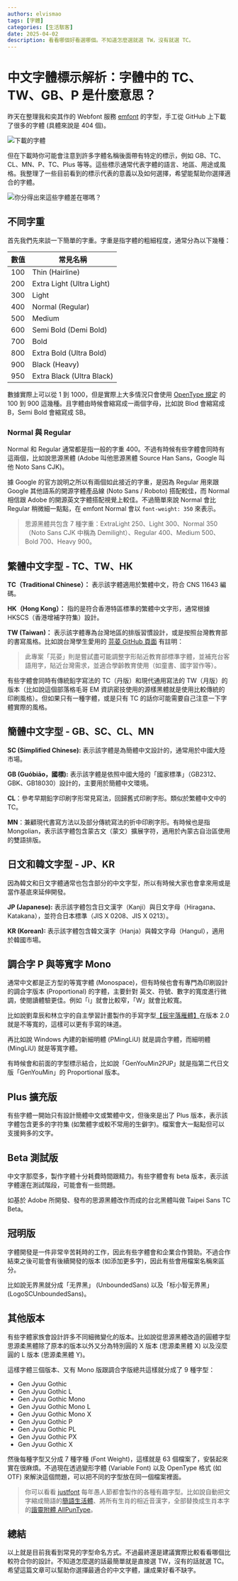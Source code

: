 ```yaml
---
authors: elvismao
tags: [字體]
categories: [生活駭客]
date: 2025-04-02
description: 看看哪個好看選哪個。不知道怎麼選就選 TW，沒有就選 TC。
---
```


# 中文字體標示解析：字體中的 TC、TW、GB、P 是什麼意思？

昨天在整理我和奕其作的 Webfont 服務 [emfont](https://font.emtech.cc/) 的字型，手工從 GitHub 上下載了很多的字體 (具體來說是 404 個)。

![下載的字體](files.webp)

但在下載時你可能會注意到許多字體名稱後面帶有特定的標示，例如 GB、TC、CL、MN、P、TC、Plus 等等。這些標示通常代表字體的語言、地區、用途或風格。我整理了一些目前看到的標示代表的意義以及如何選擇，希望能幫助你選擇適合的字體。

![你分得出來這些字體差在哪嗎？](github.webp)

## 不同字重

首先我們先來談一下簡單的字重。字重是指字體的粗細程度，通常分為以下幾種：

| 數值 | 常見名稱                  |
| ---- | ------------------------- |
| 100  | Thin (Hairline)           |
| 200  | Extra Light (Ultra Light) |
| 300  | Light                     |
| 400  | Normal (Regular)          |
| 500  | Medium                    |
| 600  | Semi Bold (Demi Bold)     |
| 700  | Bold                      |
| 800  | Extra Bold (Ultra Bold)   |
| 900  | Black (Heavy)             |
| 950  | Extra Black (Ultra Black) |

數據實際上可以從 1 到 1000，但是實際上大多情況只會使用 [OpenType 規定](https://learn.microsoft.com/en-us/typography/opentype/spec/os2#usweightclass) 的 100 到 900 這幾種。且字體由時候會縮寫成一兩個字母，比如說 Blod 會縮寫成 B，Semi Bold 會縮寫成 SB。

### Normal 與 Regular

Normal 和 Regular 通常都是指一般的字重 400。不過有時候有些字體會同時有這兩個，比如說思源黑體 (Adobe 叫他思源黑體 Source Han Sans，Google 叫他 Noto Sans CJK)。

據 Google 的官方說明之所以有兩個如此接近的字重，是因為 Regular 用來跟 Google 其他語系的開源字體產品線 (Noto Sans / Roboto) 搭配較佳，而 Normal 相信跟 Adobe 的開源英文字體搭配視覺上較佳。不過簡單來說 Normal 會比 Regular 稍微細一點點，在 emfont Normal 會以 `font-weight: 350` 來表示。

> 思源黑體共包含 7 種字重：ExtraLight 250、Light 300、Normal 350（Noto Sans CJK 中稱為 Demilight）、Regular 400、Medium 500、Bold 700、Heavy 900。

## 繁體中文字型 - TC、TW、HK

**TC（Traditional Chinese）：** 表示該字體適用於繁體中文，符合 CNS 11643 編碼。

**HK（Hong Kong）：** 指的是符合香港特區標準的繁體中文字形，通常根據 HKSCS（香港增補字符集）設計。

**TW (Taiwan)：** 表示該字體專為台灣地區的排版習慣設計，或是按照台灣教育部的書寫風格。比如說台灣學生愛用的 [芫荽 GitHub 頁面](https://github.com/ButTaiwan/iansui) 有註明：

> 此專案「芫荽」則是嘗試盡可能調整字形貼近教育部標準字體，並補充台客語用字，貼近台灣需求，並適合學齡教育使用（如童書、國字習作等）。

有些字體會同時有傳統鉛字寫法的 TC（丹版）和現代通用寫法的 TW（月版）的版本（比如說這個部落格毛哥 EM 資訊密技使用的源樣黑體就是使用比較傳統的印刷風格）。但如果只有一種字體，或是只有 TC 的話你可能需要自己注意一下字體實際的風格。

## 簡體中文字型 - GB、SC、CL、MN

**SC (Simplified Chinese):** 表示該字體是為簡體中文設計的，通常用於中國大陸市場。

**GB (Guóbiāo，國標):** 表示該字體是依照中國大陸的「國家標準」（GB2312、GBK、GB18030）設計的，主要用於簡體中文環境。

**CL**：參考早期鉛字印刷字形常見寫法，回歸舊式印刷字形。類似於繁體中文中的 TC。

**MN**：兼顧現代書寫方法以及部分傳統寫法的折中印刷字形。有時候也是指 Mongolian，表示該字體包含蒙古文（蒙文）擴展字符，適用於內蒙古自治區使用的雙語排版。

## 日文和韓文字型 - JP、KR

因為韓文和日文字體通常也包含部分的中文字型，所以有時候大家也會拿來用或是當作基底來延伸開發。

**JP (Japanese):** 表示該字體包含日文漢字（Kanji）與日文字母（Hiragana、Katakana），並符合日本標準（JIS X 0208、JIS X 0213）。

**KR (Korean):** 表示該字體包含韓文漢字（Hanja）與韓文字母（Hangul），適用於韓國市場。

## 調合字 P 與等寬字 Mono

通常中文都是正方型的等寬字體 (Monospace)，但有時候也會有專門為印刷設計的調合字版本 (Proportional) 的字體，主要針對 英文、符號、數字的寬度進行微調，使閱讀體驗更佳。例如「i」就會比較窄，「W」就會比較寬。

比如說劉韋辰和林立宇的自主學習計畫製作的手寫字型[【辰宇落雁體】](https://github.com/Chenyu-otf/chenyuluoyan_thin/tree/main)在版本 2.0 就是不等寬的，這樣可以更有手寫的味道。

再比如說 Windows 內建的新細明體 (PMingLiU) 就是調合字體，而細明體 (MingLiU) 就是等寬字體。

有時候會和前面的字型標示結合，比如說「GenYouMin2PJP」就是指第二代日文版「GenYouMin」的 Proportional 版本。

## Plus 擴充版

有些字體一開始只有設計簡體中文或繁體中文，但後來是出了 Plus 版本，表示該字體包含更多的字符集 (如繁體字或較不常用的生僻字)。檔案會大一點點但可以支援夠多的文字。

## Beta 測試版

中文字那麼多，製作字體十分耗費時間跟精力。有些字體會有 beta 版本，表示該字體還在測試階段，可能會有一些問題。

如基於 Adobe 所開發、發布的思源黑體改作而成的台北黑體叫做 Taipei Sans TC Beta。

## 冠明版

字體開發是一件非常辛苦耗時的工作，因此有些字體會和企業合作贊助。不過合作結束之後可能會有後續開發的版本 (如添加更多字)，因此有些會用檔案名稱來區分。

比如說无界黑就分成「无界黑」 (UnboundedSans) 以及「标小智无界黑」(LogoSCUnboundedSans)。

## 其他版本

有些字體家族會設計許多不同細微變化的版本。比如說從思源黑體改造的圓體字型思源柔黑體除了原本的版本以外又分為特別圓的 X 版本 (思源柔黑體 X) 以及沒麼圓的 L 版本 (思源柔黑體 Y)。

這樣字體三個版本、又有 Mono 版跟調合字版總共這樣就分成了 9 種字型：

- Gen Jyuu Gothic
- Gen Jyuu Gothic L
- Gen Jyuu Gothic Mono
- Gen Jyuu Gothic Mono L
- Gen Jyuu Gothic Mono X
- Gen Jyuu Gothic P
- Gen Jyuu Gothic PL
- Gen Jyuu Gothic PX
- Gen Jyuu Gothic X

然後每種字型又分成 7 種字種 (Font Weight)，這樣就是 63 個檔案了，安裝起來實在很麻煩。不過現在透過變形字體 (Variable Font) 以及 OpenType 格式 (如 OTF) 來解決這個問題，可以把不同的字型放在同一個檔案裡面。

> 你可以看看 [justfont](https://github.com/justfont) 每年愚人節都會製作的各種有趣字型。比如說自動把文字縮成簡語的[簡語生活體](https://github.com/justfont/AbbrFesFont/tree/main)、將所有生肖的相近音漢字，全部替換成生肖本字的[諧靈附體 AllPunType](https://github.com/justfont/AllPunType)。

## 總結

以上就是目前我看到常見的字型命名方式。不過最終還是建議實際比較看看哪個比較符合你的設計。不知道怎麼選的話最簡單就是直接選 TW，沒有的話就選 TC。希望這篇文章可以幫助你選擇最適合的中文字體，讓成果好看不缺字。
